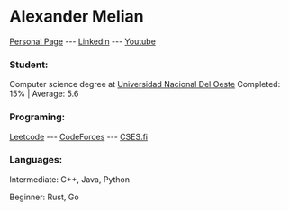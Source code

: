 # Alexander Melian
[Personal Page](https://alexandermelian.github.io/) --- [Linkedin](https://www.linkedin.com/in/alexandermelian/) --- [Youtube](https://www.youtube.com/channel/UCatILYkOh9a72u9QHJXMIkQ)

### Student:

Computer science degree at [Universidad Nacional Del Oeste](http://www.uno.edu.ar/) Completed: 15% | Average: 5.6

### Programing:

[Leetcode](https://leetcode.com/AlexanderMelian/) --- [CodeForces](https://codeforces.com/profile/AlexanderMelian) --- [CSES.fi](https://cses.fi/user/61586/)

### Languages:

<p>Intermediate: C++, Java, Python<p/>
<p>Beginner: Rust, Go<p/>
